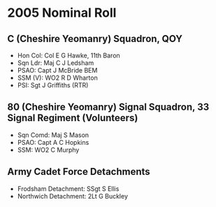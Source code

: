 # 2005 Nominal Roll

## C (Cheshire Yeomanry) Squadron, QOY

* Hon Col: Col E G Hawke, 11th Baron
* Sqn Ldr: Maj C J Ledsham
* PSAO: Capt J McBride BEM
* SSM (V): WO2 R D Wharton
* PSI: Sgt J Griffiths (RTR)

## 80 (Cheshire Yeomanry) Signal Squadron, 33 Signal Regiment (Volunteers)

* Sqn Comd: Maj S Mason
* PSAO: Capt A C Hopkins
* SSM: WO2 C Murphy

## Army Cadet Force Detachments

* Frodsham Detachment: SSgt S Ellis
* Northwich Detachment: 2Lt G Buckley
